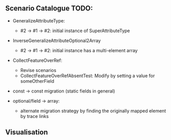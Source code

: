 ## Scenario Catalogue TODO:

* GeneralizeAttributeType:
	* #2 -> #1 -> #2: initial instance of SuperAttributeType 

* InverseGeneralizeAttributeOptional2Array
	* #2 -> #1 -> #2: initial instance has a multi-element array
	
* CollectFeatureOverRef:
	* Revise scenarios
	* CollectFeatureOverRefAbsentTest: Modify by setting a value for someOtherField

* const -> const migration (static fields in general)

* optional/field -> array:
	* alternate migration strategy by finding the originally mapped
	element by trace links


## Visualisation
